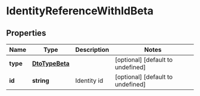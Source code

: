 # IdentityReferenceWithIdBeta

## Properties

Name | Type | Description | Notes
------------ | ------------- | ------------- | -------------
**type** | [**DtoTypeBeta**](DtoTypeBeta.md) |  | [optional] [default to undefined]
**id** | **string** | Identity id | [optional] [default to undefined]

